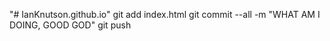 "# IanKnutson.github.io" 
git add index.html
git commit --all -m "WHAT AM I DOING, GOOD GOD"
git push
